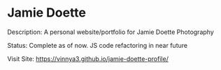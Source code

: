 Jamie Doette
============

Description: A personal website/portfolio for Jamie Doette Photography

Status: Complete as of now.  JS code refactoring in near future

Visit Site: https://vinnya3.github.io/jamie-doette-profile/
